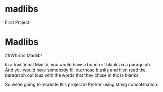 # madlibs
First Project

# Madlibs


##What is Madlib?

In a traditional Madlib, you would have a bunch of blanks in a paragraph. 
And you would have somebody fill out those blanks and then read the paragraph  out loud with the words that they chose in those blanks. 

So we're going to recreate this project in Python using string concatenation.

